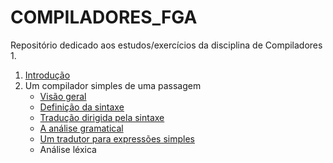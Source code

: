 # COMPILADORES_FGA

Repositório dedicado aos estudos/exercícios da disciplina de Compiladores 1.

1. <a href="https://github.com/owhenrique/COMPILADORES_studies/tree/main/aula_1">Introdução</a>
2. Um compilador simples de uma passagem
    * <a href="https://github.com/owhenrique/COMPILADORES_studies/tree/main/aula_2-1">Visão geral</a>
    * <a href="https://github.com/owhenrique/COMPILADORES_studies/tree/main/aula_2-2">Definição da sintaxe</a>
    * <a href="https://github.com/owhenrique/COMPILADORES_studies/tree/main/aula_2-3">Tradução dirigida pela sintaxe</a>
    * <a href="https://github.com/owhenrique/COMPILADORES_studies/tree/main/aula_2-4">A análise gramatical</a>
    * <a href="https://github.com/owhenrique/COMPILADORES_studies/tree/main/aula_2-5">Um tradutor para expressões simples</a>
    * <a hred="https://github.com/owhenrique/COMPILADORES_studies/tree/main/aula_2-6">Análise léxica</a>